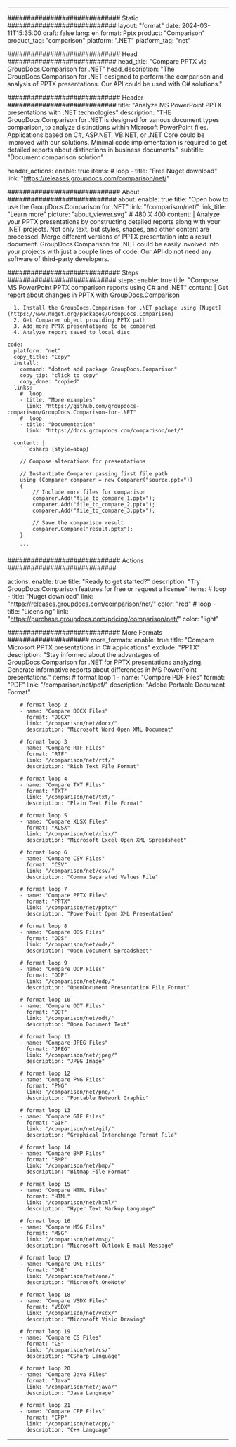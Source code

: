 
---
############################# Static ############################
layout: "format"
date:  2024-03-11T15:35:00
draft: false
lang: en
format: Pptx
product: "Comparison"
product_tag: "comparison"
platform: ".NET"
platform_tag: "net"

############################# Head ############################
head_title: "Compare PPTX via GroupDocs.Comparison for .NET"
head_description: "The GroupDocs.Comparison for .NET designed to perform the comparison and analysis of PPTX presentations. Our API could be used with C# solutions."

############################# Header ############################
title: "Analyze MS PowerPoint PPTX presentations with .NET technologies" 
description: "THE GroupDocs.Comparison for .NET is designed for various document types comparison, to analyze distinctions within Microsoft PowerPoint files. Applications based on C#, ASP.NET, VB.NET, or .NET Core could be improved with our solutions. Minimal code implementation is required to get detailed reports about distinctions in business documents."
subtitle: "Document comparison solution" 

header_actions:
  enable: true
  items:
    #  loop
    - title: "Free Nuget download"
      link: "https://releases.groupdocs.com/comparison/net/"
      
############################# About ############################
about:
    enable: true
    title: "Open how to use the GroupDocs.Comparison for .NET"
    link: "/comparison/net/"
    link_title: "Learn more"
    picture: "about_viewer.svg" # 480 X 400
    content: |
       Analyze your PPTX presentations by constructing detailed reports along with your .NET projects. Not only text, but styles, shapes, and other content are processed. Merge different versions of PPTX presentation into a result document. GroupDocs.Comparison for .NET could be easily involved into your projects with just a couple lines of code. Our API do not need any software of third-party developers.

############################# Steps ############################
steps:
    enable: true
    title: "Compose MS PowerPoint PPTX comparison reports using C# and .NET"
    content: |
      Get report about changes in PPTX with [GroupDocs.Comparison](https://products.groupdocs.com/comparison/net/)
      
      1. Install the GroupDocs.Comparison for .NET package using [Nuget](https://www.nuget.org/packages/GroupDocs.Comparison)
      2. Get Comparer object providing PPTX path
      3. Add more PPTX presentations to be compared
      4. Analyze report saved to local disc
   
    code:
      platform: "net"
      copy_title: "Copy"
      install:
        command: "dotnet add package GroupDocs.Comparison"
        copy_tip: "click to copy"
        copy_done: "copied"
      links:
        #  loop
        - title: "More examples"
          link: "https://github.com/groupdocs-comparison/GroupDocs.Comparison-for-.NET"
        #  loop
        - title: "Documentation"
          link: "https://docs.groupdocs.com/comparison/net/"
          
      content: |
        ```csharp {style=abap}

        // Compose alterations for presentations

        // Instantiate Comparer passing first file path
        using (Comparer comparer = new Comparer("source.pptx"))
        {
            // Include more files for comparison
        	comparer.Add("file_to_compare_1.pptx");
            comparer.Add("file_to_compare_2.pptx");
            comparer.Add("file_to_compare_3.pptx");

            // Save the comparison result
            comparer.Compare("result.pptx"); 
        }
        
        ```            

############################# Actions ############################

actions:
  enable: true
  title: "Ready to get started?"
  description: "Try GroupDocs.Comparison features for free or request a license"
  items:
    #  loop
    - title: "Nuget download"
      link: "https://releases.groupdocs.com/comparison/net/"
      color: "red"
        #  loop
    - title: "Licensing"
      link: "https://purchase.groupdocs.com/pricing/comparison/net/"
      color: "light"


############################# More Formats #####################
more_formats:
    enable: true
    title: "Compare Microsoft PPTX presentations in C# applications"
    exclude: "PPTX"
    description: "Stay informed about the advantages of GroupDocs.Comparison for .NET for PPTX presentations analyzing. Generate informative reports about differences in MS PowerPoint presentations."
    items: 
        # format loop 1
        - name: "Compare PDF Files"
          format: "PDF"
          link: "/comparison/net/pdf/"
          description: "Adobe Portable Document Format"

        # format loop 2
        - name: "Compare DOCX Files"
          format: "DOCX"
          link: "/comparison/net/docx/"
          description: "Microsoft Word Open XML Document"

        # format loop 3
        - name: "Compare RTF Files"
          format: "RTF"
          link: "/comparison/net/rtf/"
          description: "Rich Text File Format"

        # format loop 4
        - name: "Compare TXT Files"
          format: "TXT"
          link: "/comparison/net/txt/"
          description: "Plain Text File Format"

        # format loop 5
        - name: "Compare XLSX Files"
          format: "XLSX"
          link: "/comparison/net/xlsx/"
          description: "Microsoft Excel Open XML Spreadsheet"

        # format loop 6
        - name: "Compare CSV Files"
          format: "CSV"
          link: "/comparison/net/csv/"
          description: "Comma Separated Values File"

        # format loop 7
        - name: "Compare PPTX Files"
          format: "PPTX"
          link: "/comparison/net/pptx/"
          description: "PowerPoint Open XML Presentation"

        # format loop 8
        - name: "Compare ODS Files"
          format: "ODS"
          link: "/comparison/net/ods/"
          description: "Open Document Spreadsheet"

        # format loop 9
        - name: "Compare ODP Files"
          format: "ODP"
          link: "/comparison/net/odp/"
          description: "OpenDocument Presentation File Format"

        # format loop 10
        - name: "Compare ODT Files"
          format: "ODT"
          link: "/comparison/net/odt/"
          description: "Open Document Text"

        # format loop 11
        - name: "Compare JPEG Files"
          format: "JPEG"
          link: "/comparison/net/jpeg/"
          description: "JPEG Image"

        # format loop 12
        - name: "Compare PNG Files"
          format: "PNG"
          link: "/comparison/net/png/"
          description: "Portable Network Graphic"

        # format loop 13
        - name: "Compare GIF Files"
          format: "GIF"
          link: "/comparison/net/gif/"
          description: "Graphical Interchange Format File"

        # format loop 14
        - name: "Compare BMP Files"
          format: "BMP"
          link: "/comparison/net/bmp/"
          description: "Bitmap File Format"

        # format loop 15
        - name: "Compare HTML Files"
          format: "HTML"
          link: "/comparison/net/html/"
          description: "Hyper Text Markup Language"

        # format loop 16
        - name: "Compare MSG Files"
          format: "MSG"
          link: "/comparison/net/msg/"
          description: "Microsoft Outlook E-mail Message"

        # format loop 17
        - name: "Compare ONE Files"
          format: "ONE"
          link: "/comparison/net/one/"
          description: "Microsoft OneNote"

        # format loop 18
        - name: "Compare VSDX Files"
          format: "VSDX"
          link: "/comparison/net/vsdx/"
          description: "Microsoft Visio Drawing"

        # format loop 19
        - name: "Compare CS Files"
          format: "CS"
          link: "/comparison/net/cs/"
          description: "CSharp Language"

        # format loop 20
        - name: "Compare Java Files"
          format: "Java"
          link: "/comparison/net/java/"
          description: "Java Language"
          
        # format loop 21
        - name: "Compare CPP Files"
          format: "CPP"
          link: "/comparison/net/cpp/"
          description: "C++ Language"
---